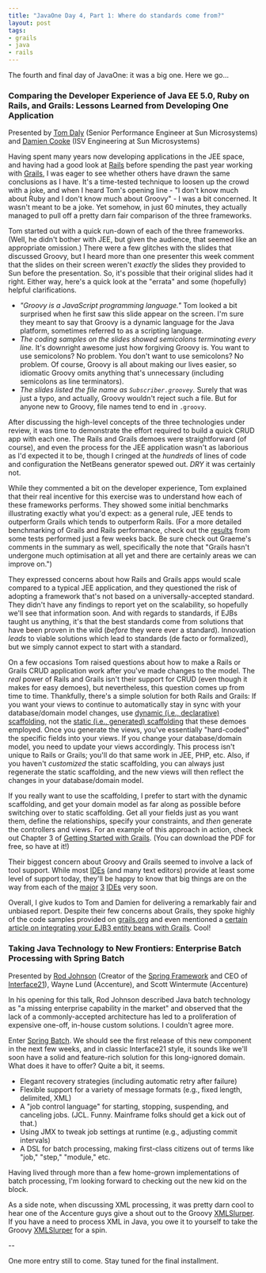 ```yaml
---
title: "JavaOne Day 4, Part 1: Where do standards come from?"
layout: post
tags:
- grails
- java
- rails
---
```

The fourth and final day of JavaOne: it was a big one.  Here we go...

### Comparing the Developer Experience of Java EE 5.0, Ruby on Rails, and Grails: Lessons Learned from Developing One Application
Presented by [Tom Daly](http://blogs.sun.com/tomdaly/) (Senior Performance Engineer at Sun Microsystems) and [Damien Cooke](http://blogs.sun.com/damien/category/Java) (ISV Engineering at Sun Microsystems)

Having spent many years now developing applications in the JEE space, and having had a good look at [Rails](http://www.rubyonrails.org/) before spending the past year working with [Grails](http://grails.org/), I was eager to see whether others have drawn the same conclusions as I have.  It's a time-tested technique to loosen up the crowd with a joke, and when I heard Tom's opening line - "I don't know much about Ruby and I don't know much about Groovy" - I was a bit concerned.  It wasn't meant to be a joke.  Yet somehow, in just 60 minutes, they actually managed to pull off a pretty darn fair comparison of the three frameworks.


<!--more-->

Tom started out with a quick run-down of each of the three frameworks.  (Well, he didn't bother with JEE, but given the audience, that seemed like an appropriate omission.)  There were a few glitches with the slides that discussed Groovy, but I heard more than one presenter this week comment that the slides on their screen weren't *exactly* the slides they provided to Sun before the presentation.  So, it's possible that their original slides had it right.  Either way, here's a quick look at the "errata" and some (hopefully) helpful clarifications.

* *"Groovy is a JavaScript programming language."*  Tom looked a bit surprised when he first saw this slide appear on the screen.  I'm sure they meant to say that Groovy is a dynamic language for the Java platform, sometimes referred to as a scripting language.
* *The coding samples on the slides showed semicolons terminating every line.*  It's downright awesome just how forgiving Groovy is.  You want to use semicolons?  No problem.  You don't want to use semicolons?  No problem.  Of course, Groovy is all about making our lives easier, so idiomatic Groovy omits anything that's unnecessary (including semicolons as line terminators).
* *The slides listed the file name as `Subscriber.groovey`.*  Surely that was just a typo, and actually, Groovy wouldn't reject such a file.  But for anyone new to Groovy, file names tend to end in `.groovy`.

After discussing the high-level concepts of the three technologies under review, it was time to demonstrate the effort required to build a quick CRUD app with each one.  The Rails and Grails demoes were straightforward (of course), and even the process for the JEE application wasn't as laborious as I'd expected it to be, though I cringed at the *hundreds* of lines of code and configuration the NetBeans generator spewed out.  *DRY* it was certainly not.

While they commented a bit on the developer experience, Tom explained that their real incentive for this exercise was to understand how each of these frameworks performs.  They showed some initial benchmarks illustrating exactly what you'd expect:  as a general rule, JEE tends to outperform Grails which tends to outperform Rails.  (For a more detailed benchmarking of Grails and Rails performance, check out the [results](http://grails.org/Grails+vs+Rails+Benchmark) from some tests performed just a few weeks back.  Be sure check out Graeme's comments in the summary as well, specifically the note that "Grails hasn't undergone much optimisation at all yet and there are certainly areas we can improve on.")  

They expressed concerns about how Rails and Grails apps would scale compared to a typical JEE application, and they questioned the risk of adopting a framework that's not based on a universally-accepted standard.  They didn't have any findings to report yet on the scalability, so hopefully we'll see that information soon.  And with regards to standards, if EJBs taught us anything, it's that the best standards come from solutions that have been proven in the wild (*before* they were ever a standard).  Innovation *leads* to viable solutions which lead to standards (de facto or formalized), but we simply cannot expect to start with a standard.

On a few occasions Tom raised questions about how to make a Rails or Grails CRUD application work after you've made changes to the model.  The *real* power of Rails and Grails isn't their support for CRUD (even though it makes for easy demoes), but nevertheless, this question comes up from time to time.  Thankfully, there's a simple solution for both Rails and Grails:  If you want your views to continue to automatically stay in sync with your database/domain model changes, use [dynamic (i.e., declarative) scaffolding](http://grails.org/Scaffolding#Scaffolding-DynamicScaffolding), not the [static (i.e., generated) scaffolding](http://grails.org/Scaffolding#Scaffolding-GeneratingControllers%26Views) that these demoes employed.  Once you generate the views, you've essentially "hard-coded" the specific fields into your views.  If you change your database/domain model, you need to update your views accordingly.  This process isn't unique to Rails or Grails; you'll do that same work in JEE, PHP, etc.  Also, if you haven't *customized* the static scaffolding, you can always just regenerate the static scaffolding, and the new views will then reflect the changes in your database/domain model.  

If you really want to use the scaffolding, I prefer to start with the dynamic scaffolding, and get your domain model as far along as possible before switching over to static scaffolding.  Get all your fields just as you want them, define the relationships, specify your constraints, and *then* generate the controllers and views.  For an example of this approach in action, check out Chapter 3 of [Getting Started with Grails](http://www.infoq.com/minibooks/grails).  (You can download the PDF for free, so have at it!)

Their biggest concern about Groovy and Grails seemed to involve a lack of tool support.  While most [IDEs](http://groovy.codehaus.org/IDE+Support) (and many text editors) provide at least some level of support today, they'll be happy to know that big things are on the way from each of the [major](http://jasonrudolph.com/blog/2007/04/30/groovy-11-beta-1-released-takes-java-integration-to-the-next-level/) [3](http://blogs.sun.com/geertjan/entry/javaone_day_three) [IDEs](http://jasonrudolph.com/blog/2007/05/09/javaone-day-1-javautilrandom-observations/) very soon.  

Overall, I give kudos to Tom and Damien for delivering a remarkably fair and unbiased report.  Despite their few concerns about Grails, they spoke highly of the code samples provided on [grails.org](http://grails.org/Quick+Start) and even mentioned a [certain article on integrating your EJB3 entity beans with Grails](http://www.infoq.com/articles/grails-ejb-tutorial).  Cool!  

### Taking Java Technology to New Frontiers: Enterprise Batch Processing with Spring Batch
Presented by [Rod Johnson](http://blog.interface21.com/main/author/rodj/) (Creator of the [Spring Framework](http://www.springframework.org/) and CEO of [Interface21](http://interface21.com/)), Wayne Lund (Accenture), and Scott Wintermute (Accenture)

In his opening for this talk, Rod Johnson described Java batch technology as "a missing enterprise capability in the market" and observed that the lack of a commonly-accepted architecture has led to a proliferation of expensive one-off, in-house custom solutions.  I couldn't agree more.  

Enter [Spring Batch](http://www.springframework.org/spring-batch).  We should see the first release of this new component in the next few weeks, and in classic Interface21 style, it sounds like we'll soon have a solid and feature-rich solution for this long-ignored domain.  What does it have to offer?  Quite a bit, it seems.  

*   Elegant recovery strategies (including automatic retry after failure)
*   Flexible support for a variety of message formats (e.g., fixed length, delimited, XML)
*   A "job control language" for starting, stopping, suspending, and canceling jobs.  (JCL.  Funny.  Mainframe folks should get a kick out of that.)
*   Using JMX to tweak job settings at runtime (e.g., adjusting commit intervals)
*   A DSL for batch processing, making first-class citizens out of terms like "job," "step," "module," etc.

Having lived through more than a few home-grown implementations of batch processing, I'm looking forward to checking out the new kid on the block.  

As a side note, when discussing XML processing, it was pretty darn cool to hear one of the Accenture guys give a shout out to the Groovy [XMLSlurper](http://groovy.codehaus.org/Reading+XML+using+Groovy%27s+XmlSlurper).  If you have a need to process XML in Java, you owe it to yourself to take the Groovy [XMLSlurper](http://groovy.codehaus.org/api/index.html) for a spin.   

--

One more entry still to come.  Stay tuned for the final installment.
